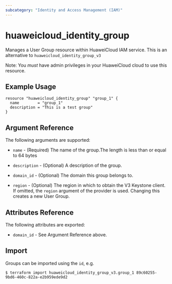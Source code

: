 ```yaml
---
subcategory: "Identity and Access Management (IAM)"
---
```


# huaweicloud\_identity\_group

Manages a User Group resource within HuaweiCloud IAM service.
This is an alternative to `huaweicloud_identity_group_v3`

Note: You _must_ have admin privileges in your HuaweiCloud cloud to use
this resource.

## Example Usage

```hcl
resource "huaweicloud_identity_group" "group_1" {
  name        = "group_1"
  description = "This is a test group"
}
```

## Argument Reference

The following arguments are supported:

* `name` - (Required) The name of the group.The length is less than or equal 
     to 64 bytes 

* `description` - (Optional) A description of the group.

* `domain_id` - (Optional) The domain this group belongs to.

* `region` - (Optional) The region in which to obtain the V3 Keystone client.
    If omitted, the `region` argument of the provider is used. Changing this
    creates a new User Group.

## Attributes Reference

The following attributes are exported:

* `domain_id` - See Argument Reference above.

## Import

Groups can be imported using the `id`, e.g.

```
$ terraform import huaweicloud_identity_group_v3.group_1 89c60255-9bd6-460c-822a-e2b959ede9d2
```
